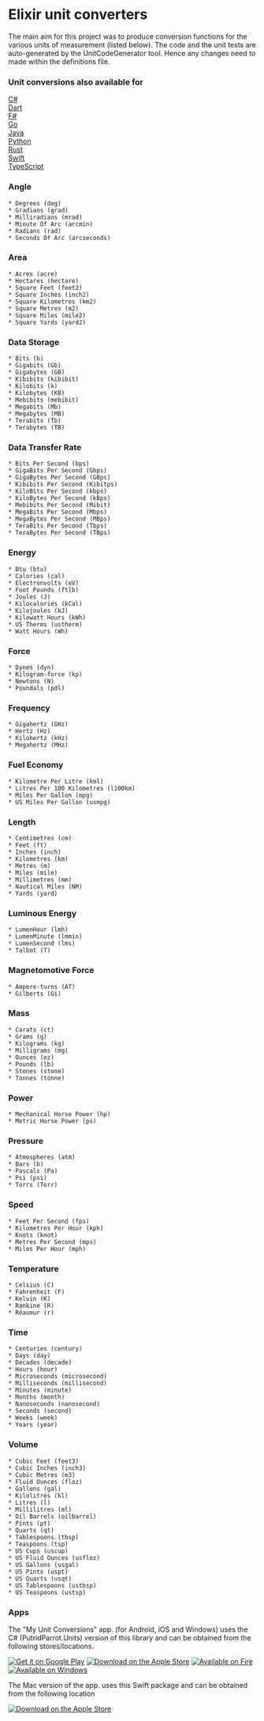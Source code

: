 # Elixir unit converters

The main aim for this project was to produce conversion functions for the various units of measurement (listed below). The code and the unit tests are auto-generated by the UnitCodeGenerator tool. Hence any changes need to made within the definitions file.

### Unit conversions also available for 

[C#](https://github.com/putridparrot/PutridParrot.Units)  
[Dart](https://github.com/putridparrot/DartUnits)  
[F#](https://github.com/putridparrot/FSharp.Units)  
[Go](https://github.com/putridparrot/GoUnits)  
[Java](https://github.com/putridparrot/JavaUnits)  
[Python](https://github.com/putridparrot/PyUnits)  
[Rust](https://github.com/putridparrot/RustUnits)   
[Swift](https://github.com/putridparrot/SwiftUnits)   
[TypeScript](https://github.com/putridparrot/unit-conversions)  

### Angle

	* Degrees (deg)
	* Gradians (grad)
	* Milliradians (mrad)
	* Minute Of Arc (arcmin)
	* Radians (rad)
	* Seconds Of Arc (arcseconds)

### Area

	* Acres (acre)
	* Hectares (hectare)
	* Square Feet (feet2)
	* Square Inches (inch2)
	* Square Kilometres (km2)
	* Square Metres (m2)
	* Square Miles (mile2)
	* Square Yards (yard2)

### Data Storage

	* Bits (b)
	* Gigabits (Gb)
	* Gigabytes (GB)
	* Kibibits (kibibit)
	* Kilobits (k)
	* Kilobytes (KB)
	* Mebibits (mebibit)
	* Megabits (Mb)
	* Megabytes (MB)
	* Terabits (Tb)
	* Terabytes (TB)

### Data Transfer Rate

	* Bits Per Second (bps)
	* GigaBits Per Second (Gbps)
	* GigaBytes Per Second (GBps)
	* Kibibits Per Second (Kibitps)
	* KiloBits Per Second (kbps)
	* KiloBytes Per Second (kBps)
	* Mebibits Per Second (Mibit)
	* MegaBits Per Second (Mbps)
	* MegaBytes Per Second (MBps)
	* TeraBits Per Second (Tbps)
	* TeraBytes Per Second (TBps)

### Energy

	* Btu (btu)
	* Calories (cal)
	* Electronvolts (eV)
	* Foot Pounds (ftlb)
	* Joules (J)
	* Kilocalories (kCal)
	* Kilojoules (kJ)
	* Kilowatt Hours (kWh)
	* US Therms (ustherm)
	* Watt Hours (Wh)

### Force

	* Dynes (dyn)
	* Kilogram-force (kp)
	* Newtons (N)
	* Poundals (pdl)

### Frequency

	* Gigahertz (GHz)
	* Hertz (Hz)
	* Kilohertz (kHz)
	* Megahertz (MHz)

### Fuel Economy

	* Kilometre Per Litre (kml)
	* Litres Per 100 Kilometres (l100km)
	* Miles Per Gallon (mpg)
	* US Miles Per Gallon (usmpg)

### Length

	* Centimetres (cm)
	* Feet (ft)
	* Inches (inch)
	* Kilometres (km)
	* Metres (m)
	* Miles (mile)
	* Millimetres (mm)
	* Nautical Miles (NM)
	* Yards (yard)

### Luminous Energy

	* LumenHour (lmh)
	* LumenMinute (lmmin)
	* LumenSecond (lms)
	* Talbot (T)

### Magnetomotive Force

	* Ampere-turns (AT)
	* Gilberts (Gi)

### Mass

	* Carats (ct)
	* Grams (g)
	* Kilograms (kg)
	* Milligrams (mg)
	* Ounces (oz)
	* Pounds (lb)
	* Stones (stone)
	* Tonnes (tonne)

### Power

	* Mechanical Horse Power (hp)
	* Metric Horse Power (ps)

### Pressure

	* Atmospheres (atm)
	* Bars (b)
	* Pascals (Pa)
	* Psi (psi)
	* Torrs (Torr)

### Speed

	* Feet Per Second (fps)
	* Kilometres Per Hour (kph)
	* Knots (knot)
	* Metres Per Second (mps)
	* Miles Per Hour (mph)

### Temperature

	* Celsius (C)
	* Fahrenheit (F)
	* Kelvin (K)
	* Rankine (R)
	* Réaumur (r)

### Time

	* Centuries (century)
	* Days (day)
	* Decades (decade)
	* Hours (hour)
	* Microseconds (microsecond)
	* Milliseconds (millisecond)
	* Minutes (minute)
	* Months (month)
	* Nanoseconds (nanosecond)
	* Seconds (second)
	* Weeks (week)
	* Years (year)

### Volume

	* Cubic Feet (feet3)
	* Cubic Inches (inch3)
	* Cubic Metres (m3)
	* Fluid Ounces (floz)
	* Gallons (gal)
	* Kilolitres (kl)
	* Litres (l)
	* Millilitres (ml)
	* Oil Barrels (oilbarrel)
	* Pints (pt)
	* Quarts (qt)
	* Tablespoons (tbsp)
	* Teaspoons (tsp)
	* US Cups (uscup)
	* US Fluid Ounces (usfloz)
	* US Gallons (usgal)
	* US Pints (uspt)
	* US Quarts (usqt)
	* US Tablespoons (ustbsp)
	* US Teaspoons (ustsp)

### Apps

The "My Unit Conversions" app. (for Android, iOS and Windows) uses the C# (PutridParrot.Units) version of this library and can be obtained from the following stores/locations.

[![Get it on Google Play](https://apps.putridparrot.com/Images/googleplay153x46.png)](https://play.google.com/store/apps/details?id=com.putridparrot.MyUnitConversion&pcampaignid=pcampaignidMKT-Other-global-all-co-prtnr-py-PartBadge-Mar2515-1)
[![Download on the Apple Store](https://apps.putridparrot.com/Images/applestore153x46.png)](https://apps.apple.com/app/my-unit-conversion/id1600275661)
[![Available on Fire](https://apps.putridparrot.com/Images/fire153x46.png)](https://www.amazon.co.uk/MTBSOFTWARE-LIMITED-My-Unit-Conversion/dp/B09RTBBGNM/)
[![Available on Windows](https://apps.putridparrot.com/Images/MS_864X312.svg)](https://apps.microsoft.com/store/detail/my-unit-conversion/9NK6CTDN0L2L)

The Mac version of the app. uses this Swift package and can be obtained from the following location

[![Download on the Apple Store](https://apps.putridparrot.com/Images/applestore153x46.png)](https://apps.apple.com/app/my-unit-conversion/id1600275661)

